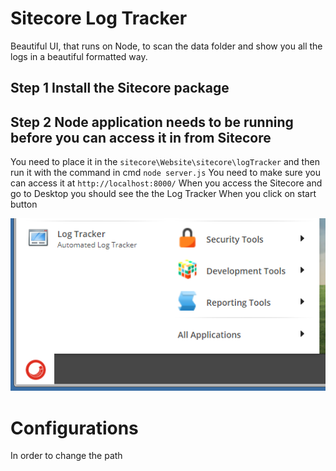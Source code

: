 # Sitecore Log Tracker
Beautiful UI, that runs on Node, to scan the data folder and show you all the logs in a beautiful formatted way.

## Step 1 Install the Sitecore package
## Step 2 Node application needs to be running before you can access it in from Sitecore
You need to place it in the `sitecore\Website\sitecore\logTracker` and then run it with the command in cmd `node server.js`
You need to make sure you can access it at `http://localhost:8000/`
When you access the Sitecore and go to Desktop you should see the the Log Tracker When you click on start button

![Desktop](/images/desktop.PNG?raw=true "The way it looks in Start Menu")

# Configurations
In order to change the path
